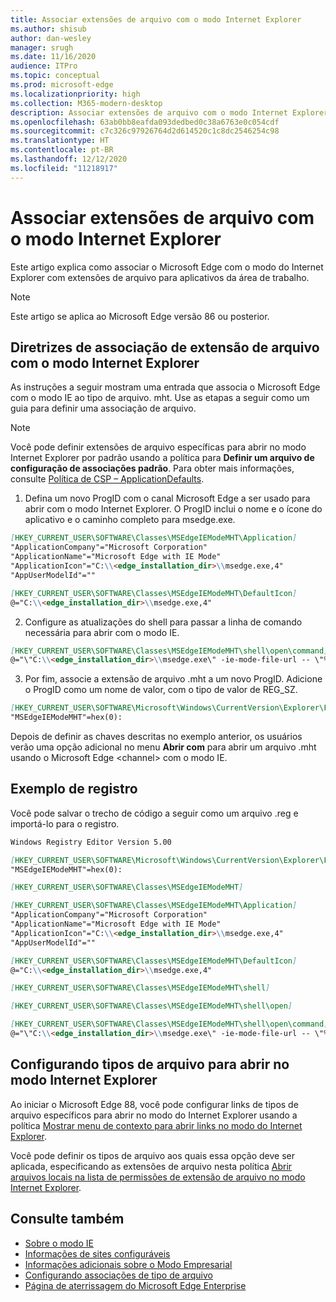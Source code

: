 ```yaml
---
title: Associar extensões de arquivo com o modo Internet Explorer
ms.author: shisub
author: dan-wesley
manager: srugh
ms.date: 11/16/2020
audience: ITPro
ms.topic: conceptual
ms.prod: microsoft-edge
ms.localizationpriority: high
ms.collection: M365-modern-desktop
description: Associar extensões de arquivo com o modo Internet Explorer
ms.openlocfilehash: 63ab0bb8eafda093dedbed0c38a6763e0c054cdf
ms.sourcegitcommit: c7c326c97926764d2d614520c1c8dc2546254c98
ms.translationtype: HT
ms.contentlocale: pt-BR
ms.lasthandoff: 12/12/2020
ms.locfileid: "11218917"
---
```

# Associar extensões de arquivo com o modo Internet Explorer

Este artigo explica como associar o Microsoft Edge com o modo do Internet Explorer com extensões de arquivo para aplicativos da área de trabalho.

> [!NOTE]
> Este artigo se aplica ao Microsoft Edge versão 86 ou posterior.

## Diretrizes de associação de extensão de arquivo com o modo Internet Explorer

As instruções a seguir mostram uma entrada que associa o Microsoft Edge com o modo IE ao tipo de arquivo. mht. Use as etapas a seguir como um guia para definir uma associação de arquivo.

> [!NOTE]
> Você pode definir extensões de arquivo específicas para abrir no modo Internet Explorer por padrão usando a política para **Definir um arquivo de configuração de associações padrão**. Para obter mais informações, consulte [Política de CSP – ApplicationDefaults](https://docs.microsoft.com/windows/client-management/mdm/policy-csp-applicationdefaults#applicationdefaults-defaultassociationsconfiguration).

1. Defina um novo ProgID com o canal Microsoft Edge a ser usado para abrir com o modo Internet Explorer. O ProgID inclui o nome e o ícone do aplicativo e o caminho completo para msedge.exe.

```markdown
[HKEY_CURRENT_USER\SOFTWARE\Classes\MSEdgeIEModeMHT\Application]
"ApplicationCompany"="Microsoft Corporation"
"ApplicationName"="Microsoft Edge with IE Mode"
"ApplicationIcon"="C:\\<edge_installation_dir>\\msedge.exe,4"
"AppUserModelId"=""
```

```markdown
[HKEY_CURRENT_USER\SOFTWARE\Classes\MSEdgeIEModeMHT\DefaultIcon]
@="C:\\<edge_installation_dir>\\msedge.exe,4"
```

2. Configure as atualizações do shell para passar a linha de comando necessária para abrir com o modo IE.

```markdown
[HKEY_CURRENT_USER\SOFTWARE\Classes\MSEdgeIEModeMHT\shell\open\command]
@="\"C:\\<edge_installation_dir>\\msedge.exe\" -ie-mode-file-url -- \"%1\""
```

3. Por fim, associe a extensão de arquivo .mht a um novo ProgID. Adicione o ProgID como um nome de valor, com o tipo de valor de REG_SZ.

```markdown
[HKEY_CURRENT_USER\SOFTWARE\Microsoft\Windows\CurrentVersion\Explorer\FileExts\.mht\OpenWithProgids]
"MSEdgeIEModeMHT"=hex(0):
```

Depois de definir as chaves descritas no exemplo anterior, os usuários verão uma opção adicional no menu **Abrir com** para abrir um arquivo .mht usando o Microsoft Edge \<channel\> com o modo IE.

## Exemplo de registro

Você pode salvar o trecho de código a seguir como um arquivo .reg e importá-lo para o registro.

```markdown
Windows Registry Editor Version 5.00

[HKEY_CURRENT_USER\SOFTWARE\Microsoft\Windows\CurrentVersion\Explorer\FileExts\.mht\OpenWithProgids]
"MSEdgeIEModeMHT"=hex(0):

[HKEY_CURRENT_USER\SOFTWARE\Classes\MSEdgeIEModeMHT]

[HKEY_CURRENT_USER\SOFTWARE\Classes\MSEdgeIEModeMHT\Application]
"ApplicationCompany"="Microsoft Corporation"
"ApplicationName"="Microsoft Edge with IE Mode"
"ApplicationIcon"="C:\\<edge_installation_dir>\\msedge.exe,4"
"AppUserModelId"=""

[HKEY_CURRENT_USER\SOFTWARE\Classes\MSEdgeIEModeMHT\DefaultIcon]
@="C:\\<edge_installation_dir>\\msedge.exe,4"

[HKEY_CURRENT_USER\SOFTWARE\Classes\MSEdgeIEModeMHT\shell]

[HKEY_CURRENT_USER\SOFTWARE\Classes\MSEdgeIEModeMHT\shell\open]

[HKEY_CURRENT_USER\SOFTWARE\Classes\MSEdgeIEModeMHT\shell\open\command]
@="\"C:\\<edge_installation_dir>\\msedge.exe\" -ie-mode-file-url -- \"%1\""

```
## Configurando tipos de arquivo para abrir no modo Internet Explorer

Ao iniciar o Microsoft Edge 88, você pode configurar links de tipos de arquivo específicos para abrir no modo do Internet Explorer usando a política [ Mostrar menu de contexto para abrir links no modo do Internet Explorer](https://docs.microsoft.com/deployedge/microsoft-edge-policies#show-context-menu-to-open-a-link-in-internet-explorer-mode). 

Você pode definir os tipos de arquivo aos quais essa opção deve ser aplicada, especificando as extensões de arquivo nesta política [Abrir arquivos locais na lista de permissões de extensão de arquivo no modo Internet Explorer](https://docs.microsoft.com/deployedge/microsoft-edge-policies#internetexplorerintegrationlocalfileextensionallowlist). 

## Consulte também

- [Sobre o modo IE](https://docs.microsoft.com/deployedge/edge-ie-mode)
- [Informações de sites configuráveis](https://docs.microsoft.com/deployedge/edge-learnmore-configurable-sites-ie-mode)
- [Informações adicionais sobre o Modo Empresarial](https://docs.microsoft.com/internet-explorer/ie11-deploy-guide/enterprise-mode-overview-for-ie11)
- [Configurando associações de tipo de arquivo](https://docs.microsoft.com/windows/win32/shell/fa-file-types)
- [Página de aterrissagem do Microsoft Edge Enterprise](https://aka.ms/EdgeEnterprise)
